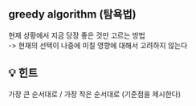 ## greedy algorithm (탐욕법)
현재 상황에서 지금 당장 좋은 것만 고르는 방법   
-> 현재의 선택이 나중에 미칠 영향에 대해서 고려하지 않는다   

## 💡 힌트
가장 큰 순서대로 / 가장 작은 순서대로 (기준점을 제시한다)
